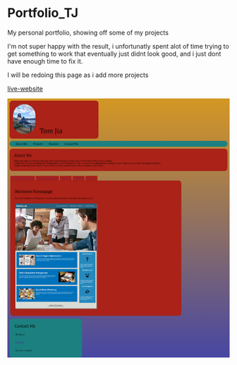 # Portfolio_TJ

My personal portfolio, showing off some of my projects

I'm not super happy with the result, i unfortunatly spent alot of time trying to get something to work that eventually just didnt look good, and i just dont have enough time to fix it.

I will be redoing this page as i add more projects

[live-website](https://tomjia98.github.io/Portfolio_TJ/)

![image](./assets/images/screencapture.png)
